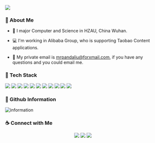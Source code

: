 <img src="https://img.alicdn.com/imgextra/i2/O1CN01cCwabO1pGZ03F0rVY_!!6000000005333-2-tps-2880-925.png">

### 🐻 About Me
- 🏫 I major Computer and Science in HZAU, China Wuhan.

- 💻 I'm working in Alibaba Group, who is supporting Taobao Content applications.

- 📮 My private email is mrpandaliu@forxmail.com, if you have any questions and you could email me.

### 🔨 Tech Stack

<div> 
<img src="https://img.shields.io/badge/-HTML-black?style=flat-square&logo=html5" /> 
<img src="https://img.shields.io/badge/-CSS-black?style=flat-square&logo=css3" /> 
<img src="https://img.shields.io/badge/-JavaScript-black?style=flat-square&logo=javascript" /> 
<img src="https://img.shields.io/badge/-TypeScript-black?style=flat-square&logo=typescript" /> 
<img src="https://img.shields.io/badge/-React-black?style=flat-square&logo=react" /> 
<img src="https://img.shields.io/badge/-Vue-black?style=flat-square&logo=Vue.js" /> 
<img src="https://img.shields.io/badge/-Node.js-black?style=flat-square&logo=nodedotjs" /> 
<img src="https://img.shields.io/badge/-Webpack-black?style=flat-square&logo=Webpack" /> 
  <img src="https://img.shields.io/badge/-Electron-black?style=flat-square&logo=Electron" /> 
<img src="https://img.shields.io/badge/-GitHub-black?style=flat-square&logo=github" /> 
<img src="https://img.shields.io/badge/-VS Code-black?style=flat-square&logo=Visual Studio Code" /> 
</div>

### 📒 Github Information
![information](https://github-readme-stats.vercel.app/api?username=MrpandaLiu&show_icons=true&theme=flag-india)

### ☕️ Connect with Me
<div align="center">
<img src="https://img.shields.io/badge/-@Mrpandaliu-black?style=flat-square&logo=github" /> 
<a href="https://www.zhihu.com/people/chang-miao-61" target="_blank"><img src="https://img.shields.io/badge/-@熊猫 MrPanda-black?style=flat-square&logo=zhihu" /></a>

<img src="https://gw.alicdn.com/imgextra/i2/O1CN01QjWUdc1YAI6eU9i6U_!!6000000003018-2-tps-2880-824.png">
